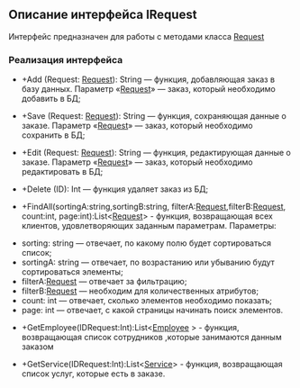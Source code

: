 ## Описание интерфейса IRequest

Интерфейс предназначен для работы с методами класса [Request](Request.md)

### Реализация интерфейса

- +Add (Request: [Request](Request.md)): String — функция, добавляющая заказ в базу данных. Параметр «[Request](Request.md)» — заказ, который необходимо добавить в БД;

- +Save (Request: [Request](Request.md)): String — функция, сохраняющая данные о заказе. Параметр «[Request](Request.md)» — заказ, который необходимо сохранить в БД;

- +Edit (Request: [Request](Request.md)): String — функция, редактирующая данные о заказе. Параметр «[Request](Request.md)» — заказ, который необходимо редактировать в БД;

- +Delete (ID): Int — функция удаляет заказ из БД;

- +FindAll(sortingA:string,sortingB:string, filterA:[Request](Request.md),filterB:[Request](Request.md), count:int, page:int):List<[Request](Request.md)> - функция, возвращающая всех клиентов, удовлетворяющих заданным параметрам.
Параметры:
+ sorting: string — отвечает, по какому полю будет сортироваться список;
+ sortingА: string — отвечает, по возрастанию или убыванию будут сортироваться элементы;
+ filterA:[Request](Request.md) — отвечает за фильтрацию;
+ filterB:[Request](Request.md) — необходим для количественных атрибутов;
+ count: int — отвечает, сколько элементов необходимо показать;
+ page: int — отвечает, с какой страницы начинать поиск элементов.

- +GetEmployee(IDRequest:Int):List<[Employee](Employee.md) > - функция, возвращающая список сотрудников ,которые занимаются данным заказом

- +GetService(IDRequest:Int):List<[Service](Service.md)> - функция, возвращающая список услуг, которые есть в заказе. 
